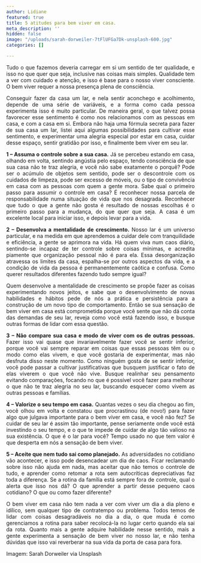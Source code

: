```yaml
---
author: Lidiane
featured: true
title: 5 atitudes para bem viver em casa.
meta_description: ''
hidden: false
image: "/uploads/sarah-dorweiler-7tFlUFGa7Dk-unsplash-600.jpg"
categories: []

---
```

<p align="justify">Tudo o que fazemos deveria carregar em si um sentido de ter qualidade, e isso no que quer que seja, inclusive nas coisas mais simples. Qualidade tem a ver com cuidado e atenção, e isso é base para o nosso viver consciente. O bem viver requer a nossa presença plena de consciência.

<p align="justify">Conseguir fazer da casa um lar, e nela sentir aconchego e acolhimento, depende de uma série de variáveis, e a forma como cada pessoa experimenta isso é muito particular. De maneira geral, o que talvez possa favorecer esse sentimento é como nos relacionamos com as pessoas em casa, e com a casa em si. Embora não haja uma fórmula secreta para fazer de sua casa um lar, listei aqui algumas possibilidades para cultivar esse sentimento, e experimentar uma alegria especial por estar em casa, cuidar desse espaço, sentir gratidão por isso, e finalmente bem viver em seu lar.

<p align="justify"><strong>1 – Assuma o controle sobre a sua casa.</strong> Já se percebeu estando em casa, olhando em volta, sentindo angústia pelo espaço, tendo consciência de que sua casa não te traz alegria, e você não sabe exatamente o porquê? Pode ser o acúmulo de objetos sem sentido, pode ser o descontrole com os cuidados de limpeza, pode ser excesso de móveis, ou o tipo de convivência em casa com as pessoas com quem a gente mora. Sabe qual o primeiro passo para assumir o controle em casa? É reconhecer nossa parcela de responsabilidade numa situação de vida que nos desagrada. Reconhecer que tudo o que a gente não gosta é resultado de nossas escolhas é o primeiro passo para a mudança, do que quer que seja. A casa é um excelente local para iniciar isso, e depois levar para a vida.

<p align="justify"><strong>2 – Desenvolva a mentalidade de crescimento.</strong> Nosso lar é um universo particular, e na medida em que aprendemos a cuidar dele com tranquilidade e eficiência, a gente se aprimora na vida. Há quem viva num caos diário, sentindo-se incapaz de ter controle sobre coisas mínimas, e acredita piamente que organização pessoal não é para ela. Essa desorganização atravessa os limites da casa, espalha-se por outros aspectos da vida, e a condição de vida da pessoa é permanentemente caótica e confusa. Como querer resultados diferentes fazendo tudo sempre igual?

<p align="justify">Quem desenvolve a mentalidade de crescimento se propõe fazer as coisas experimentando novos jeitos, e sabe que o desenvolvimento de novas habilidades e hábitos pede de nós a prática e persistência para a construção de um novo tipo de comportamento. Então se sua sensação de bem viver em casa está comprometida porque você sente que não dá conta das demandas de seu lar, reveja como você está fazendo isso, e busque outras formas de lidar com essa questão.

<p align="justify"><strong>3 – Não compare sua casa e modo de viver com os de outras pessoas.</strong> Fazer isso vai quase que invariavelmente fazer você se sentir inferior, porque você vai sempre reparar em coisas que essas pessoas têm ou o modo como elas vivem, e que você gostaria de experimentar, mas não desfruta disso neste momento. Como ninguém gosta de se sentir inferior, você pode passar a cultivar justificativas que busquem justificar o fato de elas viverem o que você não vive. Busque realinhar seu pensamento evitando comparações, focando no que é possível você fazer para melhorar o que não te traz alegria no seu lar, buscando esquecer como vivem as outras pessoas e famílias.

<p align="justify"><strong>4 – Valorize o seu tempo em casa.</strong> Quantas vezes o seu dia chegou ao fim, você olhou em volta e constatou que procrastinou (de novo!) para fazer algo que julgava importante para o bem viver em casa, e você não fez? Se cuidar de seu lar é assim tão importante, pense seriamente onde você está investindo o seu tempo, e o que te impede de cuidar de algo tão valioso na sua existência. O que é o lar para você? Tempo usado no que tem valor é que desperta em nós a sensação de bem viver.

<p align="justify"><strong>5 – Aceite que nem tudo sai como planejado.</strong> As adversidades no cotidiano vão acontecer, e isso pode desencadear um dia de caos. Ficar reclamando sobre isso não ajuda em nada, mas aceitar que não temos o controle de tudo, e aprender como retomar a rota sem autocríticas depreciativas faz toda a diferença. Se a rotina da família está sempre fora de controle, qual o alerta que isso nos dá? O que aprender a partir desse pequeno caos cotidiano? O que ou como fazer diferente?

<p align="justify">O bem viver em casa não tem nada a ver com viver um dia a dia pleno e idílico, sem qualquer tipo de contratempo ou problema. Todos temos de lidar com coisas desagradáveis no dia a dia, o que muda é como gerenciamos a rotina para saber recolocá-la no lugar certo quando ela sai da rota. Quanto mais a gente adquire habilidade nesse sentido, mais a gente experimenta a sensação de bem viver no nosso lar, e não tenha dúvidas que isso vai reverberar na sua vida da porta de casa para fora.

<p align="justify">Imagem: Sarah Dorweiler via Unsplash